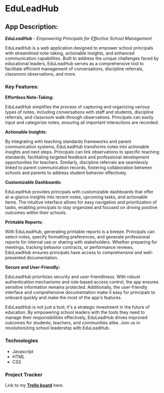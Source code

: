 # EduLeadHub

## App Description:

_**EduLeadHub** - Empowering Principals for Effective School Management_

EduLeadHub is a web application designed to empower school principals with streamlined note-taking, actionable insights, and enhanced communication capabilities. Built to address the unique challenges faced by educational leaders, EduLeadHub serves as a comprehensive tool to facilitate efficient management of conversations, discipline referrals, classroom observations, and more.

### Key Features:

**Effortless Note-Taking:**

EduLeadHub simplifies the process of capturing and organizing various types of notes, including conversations with staff and students, discipline referrals, and classroom walk-through observations. Principals can easily input and categorize notes, ensuring all important interactions are recorded.

**Actionable Insights:**

By integrating with teaching standards frameworks and parent communication systems, EduLeadHub transforms notes into actionable insights and next steps. Principals can link observations to specific teaching standards, facilitating targeted feedback and professional development opportunities for teachers. Similarly, discipline referrals are seamlessly linked to parent communication records, fostering collaboration between schools and parents to address student behavior effectively.

**Customizable Dashboards:**

EduLeadHub provides principals with customizable dashboards that offer at-a-glance insights into recent notes, upcoming tasks, and actionable items. The intuitive interface allows for easy navigation and prioritization of tasks, enabling principals to stay organized and focused on driving positive outcomes within their schools.

**Printable Reports:**

With EduLeadHub, generating printable reports is a breeze. Principals can select notes, specify formatting preferences, and generate professional reports for internal use or sharing with stakeholders. Whether preparing for meetings, tracking behavior contracts, or performance reviews, EduLeadHub ensures principals have access to comprehensive and well-presented documentation.

**Secure and User-Friendly:**

EduLeadHub prioritizes security and user-friendliness. With robust authentication mechanisms and role-based access control, the app ensures sensitive information remains protected. Additionally, the user-friendly interface and comprehensive documentation make it easy for principals to onboard quickly and make the most of the app's features.

EduLeadHub is not just a tool; it's a strategic investment in the future of education. By empowering school leaders with the tools they need to manage their responsibilities effectively, EduLeadHub drives improved outcomes for students, teachers, and communities alike. Join us in revolutionizing school leadership with EduLeadHub.

### Technologies

- Javascript
- HTML
- CSS

### Project Tracker

Link to my **[Trello board](https://trello.com/b/efdhyoHo/principal-app)** here.

